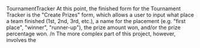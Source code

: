 TournamentTracker
At this point, the finished form for the Tournament Tracker is the "Create Prizes" form, which allows a user to input what place a team finished (1st, 2nd, 3rd, etc.), a name for the placement (e.g. "first place", "winner", "runner-up"), the prize amount won, and/or the prize percentage won. 
/n The more complex part of this project, however, involves the 
